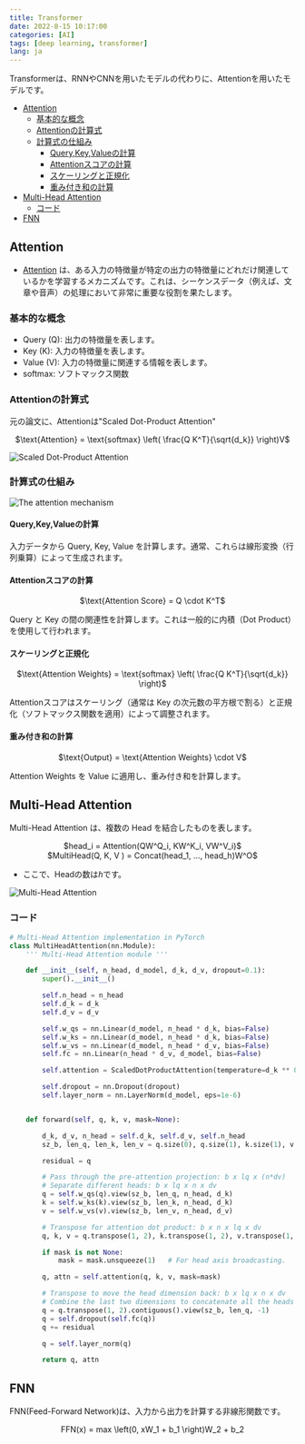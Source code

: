 ```yaml
---
title: Transformer
date: 2022-8-15 10:17:00
categories: [AI]
tags: [deep learning, transformer]
lang: ja
---
```


Transformerは、RNNやCNNを用いたモデルの代わりに、Attentionを用いたモデルです。

- [Attention](#attention)
  - [基本的な概念](#基本的な概念)
  - [Attentionの計算式](#attentionの計算式)
  - [計算式の仕組み](#計算式の仕組み)
    - [Query,Key,Valueの計算](#querykeyvalueの計算)
    - [Attentionスコアの計算](#attentionスコアの計算)
    - [スケーリングと正規化](#スケーリングと正規化)
    - [重み付き和の計算](#重み付き和の計算)
- [Multi-Head Attention](#multi-head-attention)
  - [コード](#コード)
- [FNN](#fnn)


## Attention

- [Attention](https://arxiv.org/abs/1706.03762) は、ある入力の特徴量が特定の出力の特徴量にどれだけ関連しているかを学習するメカニズムです。これは、シーケンスデータ（例えば、文章や音声）の処理において非常に重要な役割を果たします。

### 基本的な概念

- Query (Q): 出力の特徴量を表します。
- Key (K): 入力の特徴量を表します。
- Value (V): 入力の特徴量に関連する情報を表します。
- softmax: ソフトマックス関数

### Attentionの計算式

元の論文に、Attentionは"Scaled Dot-Product Attention"

<center>$\text{Attention} = \text{softmax} \left( \frac{Q K^T}{\sqrt{d_k}} \right)V$</center>

![Scaled Dot-Product Attention](/assert/transformer/image/attention_original.png)

### 計算式の仕組み
![The attention mechanism](/assert/transformer/image/attention_calc.png)
#### Query,Key,Valueの計算
入力データから Query, Key, Value を計算します。通常、これらは線形変換（行列乗算）によって生成されます。

#### Attentionスコアの計算
<center>$\text{Attention Score} = Q \cdot K^T$</center>

Query と Key の間の関連性を計算します。これは一般的に内積（Dot Product）を使用して行われます。

#### スケーリングと正規化
<center>$\text{Attention Weights} = \text{softmax} \left( \frac{Q K^T}{\sqrt{d_k}} \right)$</center>

Attentionスコアはスケーリング（通常は Key の次元数の平方根で割る）と正規化（ソフトマックス関数を適用）によって調整されます。

#### 重み付き和の計算
<center>$\text{Output} = \text{Attention Weights} \cdot V$</center>

Attention Weights を Value に適用し、重み付き和を計算します。


## Multi-Head Attention

Multi-Head Attention は、複数の Head を結合したものを表します。

<center>$head_i = Attention(QW^Q_i, KW^K_i, VW^V_i)$</center>
<center>$MultiHead(Q, K, V ) = Concat(head_1, ..., head_h)W^O$</center>

- ここで、Headの数は$h$です。

![Multi-Head Attention](/assert/transformer/image/multi_head_attention.png)

### コード
```python
# Multi-Head Attention implementation in PyTorch
class MultiHeadAttention(nn.Module):
    ''' Multi-Head Attention module '''

    def __init__(self, n_head, d_model, d_k, d_v, dropout=0.1):
        super().__init__()

        self.n_head = n_head
        self.d_k = d_k
        self.d_v = d_v

        self.w_qs = nn.Linear(d_model, n_head * d_k, bias=False)
        self.w_ks = nn.Linear(d_model, n_head * d_k, bias=False)
        self.w_vs = nn.Linear(d_model, n_head * d_v, bias=False)
        self.fc = nn.Linear(n_head * d_v, d_model, bias=False)

        self.attention = ScaledDotProductAttention(temperature=d_k ** 0.5)

        self.dropout = nn.Dropout(dropout)
        self.layer_norm = nn.LayerNorm(d_model, eps=1e-6)


    def forward(self, q, k, v, mask=None):

        d_k, d_v, n_head = self.d_k, self.d_v, self.n_head
        sz_b, len_q, len_k, len_v = q.size(0), q.size(1), k.size(1), v.size(1)

        residual = q

        # Pass through the pre-attention projection: b x lq x (n*dv)
        # Separate different heads: b x lq x n x dv
        q = self.w_qs(q).view(sz_b, len_q, n_head, d_k)
        k = self.w_ks(k).view(sz_b, len_k, n_head, d_k)
        v = self.w_vs(v).view(sz_b, len_v, n_head, d_v)

        # Transpose for attention dot product: b x n x lq x dv
        q, k, v = q.transpose(1, 2), k.transpose(1, 2), v.transpose(1, 2)

        if mask is not None:
            mask = mask.unsqueeze(1)   # For head axis broadcasting.

        q, attn = self.attention(q, k, v, mask=mask)

        # Transpose to move the head dimension back: b x lq x n x dv
        # Combine the last two dimensions to concatenate all the heads together: b x lq x (n*dv)
        q = q.transpose(1, 2).contiguous().view(sz_b, len_q, -1)
        q = self.dropout(self.fc(q))
        q += residual

        q = self.layer_norm(q)

        return q, attn
```

## FNN
FNN(Feed-Forward Network)は、入力から出力を計算する非線形関数です。
<center>FFN(x) = max \left(0, xW_1 + b_1 \right)W_2 + b_2</center>